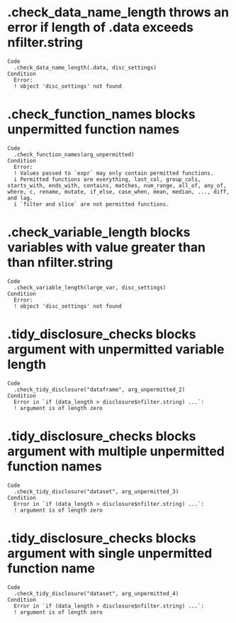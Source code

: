 # .check_data_name_length throws an error if length of .data exceeds nfilter.string

    Code
      .check_data_name_length(.data, disc_settings)
    Condition
      Error:
      ! object 'disc_settings' not found

# .check_function_names blocks unpermitted function names

    Code
      .check_function_names(arg_unpermitted)
    Condition
      Error:
      ! Values passed to `expr` may only contain permitted functions.
      i Permitted functions are everything, last_col, group_cols, starts_with, ends_with, contains, matches, num_range, all_of, any_of, where, c, rename, mutate, if_else, case_when, mean, median, ..., diff, and lag.
      i `filter and slice` are not permitted functions.

# .check_variable_length blocks variables with value greater than than nfilter.string

    Code
      .check_variable_length(large_var, disc_settings)
    Condition
      Error:
      ! object 'disc_settings' not found

# .tidy_disclosure_checks blocks argument with unpermitted variable length

    Code
      .check_tidy_disclosure("dataframe", arg_unpermitted_2)
    Condition
      Error in `if (data_length > disclosure$nfilter.string) ...`:
      ! argument is of length zero

# .tidy_disclosure_checks blocks argument with multiple unpermitted function names

    Code
      .check_tidy_disclosure("dataset", arg_unpermitted_3)
    Condition
      Error in `if (data_length > disclosure$nfilter.string) ...`:
      ! argument is of length zero

# .tidy_disclosure_checks blocks argument with single unpermitted function name

    Code
      .check_tidy_disclosure("dataset", arg_unpermitted_4)
    Condition
      Error in `if (data_length > disclosure$nfilter.string) ...`:
      ! argument is of length zero

